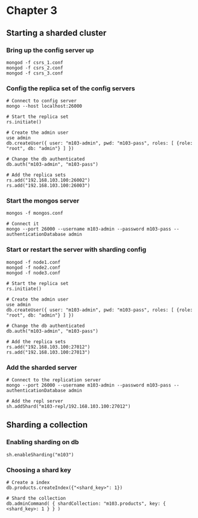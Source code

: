 
# Chapter 3

## Starting a sharded cluster

### Bring up the config server up
```
mongod -f csrs_1.conf
mongod -f csrs_2.conf
mongod -f csrs_3.conf
```



### Config the replica set of the config servers
```
# Connect to config server
mongo --host localhost:26000

# Start the replica set
rs.initiate()

# Create the admin user
use admin
db.createUser({ user: "m103-admin", pwd: "m103-pass", roles: [ {role: "root", db: "admin"} ] })

# Change the db authenticated
db.auth("m103-admin", "m103-pass")

# Add the replica sets
rs.add("192.168.103.100:26002")
rs.add("192.168.103.100:26003")
```


### Start the mongos server
```
mongos -f mongos.conf

# Connect it
mongo --port 26000 --username m103-admin --password m103-pass --authenticationDatabase admin
```


### Start or restart the server with sharding config
```
mongod -f node1.conf
mongod -f node2.conf
mongod -f node3.conf

# Start the replica set
rs.initiate()

# Create the admin user
use admin
db.createUser({ user: "m103-admin", pwd: "m103-pass", roles: [ {role: "root", db: "admin"} ] })

# Change the db authenticated
db.auth("m103-admin", "m103-pass")

# Add the replica sets
rs.add("192.168.103.100:27012")
rs.add("192.168.103.100:27013")
```


### Add the sharded server
```
# Connect to the replication server
mongo --port 26000 --username m103-admin --password m103-pass --authenticationDatabase admin

# Add the repl server 
sh.addShard("m103-repl/192.168.103.100:27012")

```


## Sharding a collection

### Enabling sharding on db
```
sh.enableSharding("m103")
```


### Choosing a shard key
```
# Create a index
db.products.createIndex({"<shard_key>": 1})

# Shard the collection
db.adminCommand( { shardCollection: "m103.products", key: { <shard_key>: 1 } } )

```